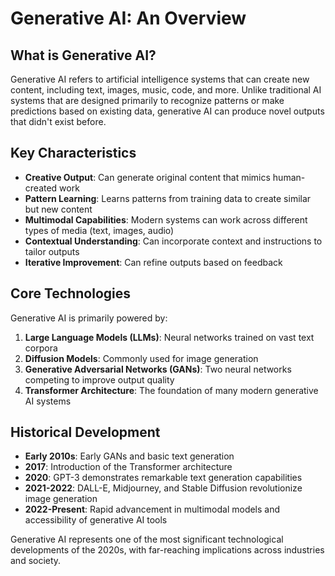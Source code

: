 # Generative AI: An Overview

## What is Generative AI?

Generative AI refers to artificial intelligence systems that can create new content, including text, images, music, code, and more. Unlike traditional AI systems that are designed primarily to recognize patterns or make predictions based on existing data, generative AI can produce novel outputs that didn't exist before.

## Key Characteristics

- **Creative Output**: Can generate original content that mimics human-created work
- **Pattern Learning**: Learns patterns from training data to create similar but new content
- **Multimodal Capabilities**: Modern systems can work across different types of media (text, images, audio)
- **Contextual Understanding**: Can incorporate context and instructions to tailor outputs
- **Iterative Improvement**: Can refine outputs based on feedback

## Core Technologies

Generative AI is primarily powered by:

1. **Large Language Models (LLMs)**: Neural networks trained on vast text corpora
2. **Diffusion Models**: Commonly used for image generation
3. **Generative Adversarial Networks (GANs)**: Two neural networks competing to improve output quality
4. **Transformer Architecture**: The foundation of many modern generative AI systems

## Historical Development

- **Early 2010s**: Early GANs and basic text generation
- **2017**: Introduction of the Transformer architecture
- **2020**: GPT-3 demonstrates remarkable text generation capabilities
- **2021-2022**: DALL-E, Midjourney, and Stable Diffusion revolutionize image generation
- **2022-Present**: Rapid advancement in multimodal models and accessibility of generative AI tools

Generative AI represents one of the most significant technological developments of the 2020s, with far-reaching implications across industries and society.

